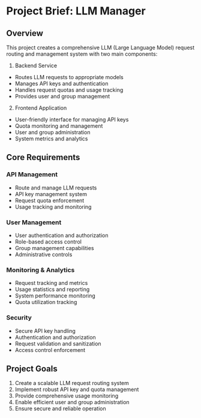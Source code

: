 # Project Brief: LLM Manager

## Overview
This project creates a comprehensive LLM (Large Language Model) request routing and management system with two main components:

1. Backend Service
- Routes LLM requests to appropriate models
- Manages API keys and authentication
- Handles request quotas and usage tracking
- Provides user and group management

2. Frontend Application
- User-friendly interface for managing API keys
- Quota monitoring and management
- User and group administration
- System metrics and analytics

## Core Requirements

### API Management
- Route and manage LLM requests
- API key management system
- Request quota enforcement
- Usage tracking and monitoring

### User Management
- User authentication and authorization
- Role-based access control
- Group management capabilities
- Administrative controls

### Monitoring & Analytics
- Request tracking and metrics
- Usage statistics and reporting
- System performance monitoring
- Quota utilization tracking

### Security
- Secure API key handling
- Authentication and authorization
- Request validation and sanitization
- Access control enforcement

## Project Goals
1. Create a scalable LLM request routing system
2. Implement robust API key and quota management
3. Provide comprehensive usage monitoring
4. Enable efficient user and group administration
5. Ensure secure and reliable operation